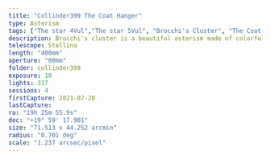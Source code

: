 ```yaml
---
title: "Collinder399 The Coat Hanger"
type: Asterism
tags: ["The star 4Vul","The star 5Vul", "Brocchi's Cluster", "The Coat Hanger"]
description: Brocchi's cluster is a beautiful asterism made of colorful stars that randomly form a coat hanger pattern. This image is a mosaic to capture the full starfield.
telescope: Stellina
length: "400mm"
aperture: "80mm"
folder: collinder399
exposure: 10    
lights: 317
sessions: 4
firstCapture: 2021-07-20 
lastCapture:
ra: "19h 25m 55.9s"
dec: "+19° 59' 17.901"
size: "71.513 x 44.252 arcmin"
radius: "0.701 deg"
scale: "1.237 arcsec/pixel"
---
```

